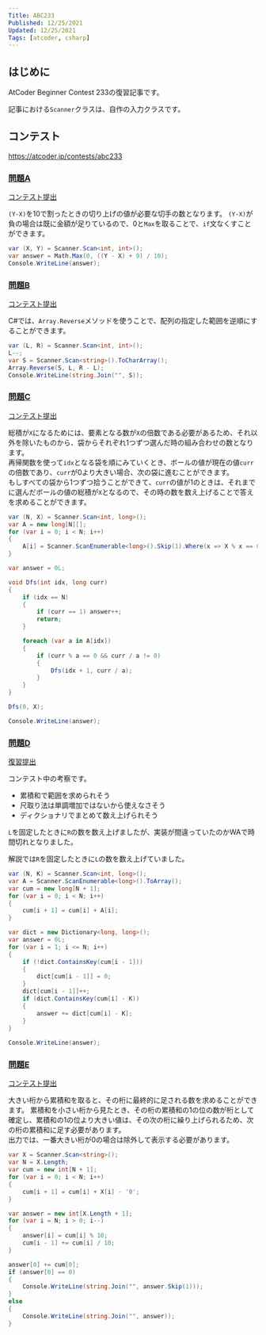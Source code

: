```yaml
---
Title: ABC233
Published: 12/25/2021
Updated: 12/25/2021
Tags: [atcoder, csharp]
---
```


## はじめに

AtCoder Beginner Contest 233の復習記事です。

記事における`Scanner`クラスは、自作の入力クラスです。

## コンテスト

<https://atcoder.jp/contests/abc233>

### [問題A](https://atcoder.jp/contests/abc233/tasks/abc233_a)

[コンテスト提出](https://atcoder.jp/contests/abc233/submissions/28110738)

`(Y-X)`を10で割ったときの切り上げの値が必要な切手の数となります。
`(Y-X)`が負の場合は既に金額が足りているので、0と`Max`を取ることで、`if`文なくすことができます。

```csharp
var (X, Y) = Scanner.Scan<int, int>();
var answer = Math.Max(0, ((Y - X) + 9) / 10);
Console.WriteLine(answer);
```

### [問題B](https://atcoder.jp/contests/abc233/tasks/abc233_b)

[コンテスト提出](https://atcoder.jp/contests/abc233/submissions/28113146)

C#では、`Array.Reverse`メソッドを使うことで、配列の指定した範囲を逆順にすることができます。

```csharp
var (L, R) = Scanner.Scan<int, int>();
L--;
var S = Scanner.Scan<string>().ToCharArray();
Array.Reverse(S, L, R - L);
Console.WriteLine(string.Join("", S));
```

### [問題C](https://atcoder.jp/contests/abc233/tasks/abc233_c)

[コンテスト提出](https://atcoder.jp/contests/abc233/submissions/28122407)

総積が`X`になるためには、要素となる数が`X`の倍数である必要があるため、それ以外を除いたものから、袋からそれぞれ1つずつ選んだ時の組み合わせの数となります。  
再帰関数を使って`idx`となる袋を順にみていくとき、ボールの値が現在の値`curr`の倍数であり、`curr`が0より大きい場合、次の袋に進むことができます。  
もしすべての袋から1つずつ拾うことができて、`curr`の値が1のときは、それまでに選んだボールの値の総積が`X`となるので、その時の数を数え上げることで答えを求めることができます。

```csharp
var (N, X) = Scanner.Scan<int, long>();
var A = new long[N][];
for (var i = 0; i < N; i++)
{
    A[i] = Scanner.ScanEnumerable<long>().Skip(1).Where(x => X % x == 0).ToArray();
}

var answer = 0L;

void Dfs(int idx, long curr)
{
    if (idx == N)
    {
        if (curr == 1) answer++;
        return;
    }

    foreach (var a in A[idx])
    {
        if (curr % a == 0 && curr / a != 0)
        {
            Dfs(idx + 1, curr / a);
        }
    }
}

Dfs(0, X);

Console.WriteLine(answer);
```

### [問題D](https://atcoder.jp/contests/abc233/tasks/abc233_d)

[復習提出](https://atcoder.jp/contests/abc233/submissions/28148861)

コンテスト中の考察です。

- 累積和で範囲を求められそう
- 尺取り法は単調増加ではないから使えなさそう
- ディクショナリでまとめて数え上げられそう

`L`を固定したときに`R`の数を数え上げましたが、実装が間違っていたのかWAで時間切れとなりました。

解説では`R`を固定したときに`L`の数を数え上げていました。

```csharp
var (N, K) = Scanner.Scan<int, long>();
var A = Scanner.ScanEnumerable<long>().ToArray();
var cum = new long[N + 1];
for (var i = 0; i < N; i++)
{
    cum[i + 1] = cum[i] + A[i];
}

var dict = new Dictionary<long, long>();
var answer = 0L;
for (var i = 1; i <= N; i++)
{
    if (!dict.ContainsKey(cum[i - 1]))
    {
        dict[cum[i - 1]] = 0;
    }
    dict[cum[i - 1]]++;
    if (dict.ContainsKey(cum[i] - K))
    {
        answer += dict[cum[i] - K];
    }
}
 
Console.WriteLine(answer);
```

### [問題E](https://atcoder.jp/contests/abc233/tasks/abc233_e)

[コンテスト提出](https://atcoder.jp/contests/abc233/submissions/28143437)

大きい桁から累積和を取ると、その桁に最終的に足される数を求めることができます。
累積和を小さい桁から見たとき、その桁の累積和の1の位の数が桁として確定し、累積和の1の位より大きい値は、その次の桁に繰り上げられるため、次の桁の累積和に足す必要があります。  
出力では、一番大きい桁が0の場合は除外して表示する必要があります。

```csharp
var X = Scanner.Scan<string>();
var N = X.Length;
var cum = new int[N + 1];
for (var i = 0; i < N; i++)
{
    cum[i + 1] = cum[i] + X[i] - '0';
}

var answer = new int[X.Length + 1];
for (var i = N; i > 0; i--)
{
    answer[i] = cum[i] % 10;
    cum[i - 1] += cum[i] / 10;
}

answer[0] += cum[0];
if (answer[0] == 0)
{
    Console.WriteLine(string.Join("", answer.Skip(1)));
}
else
{
    Console.WriteLine(string.Join("", answer));
}
```
